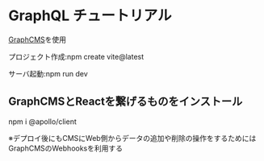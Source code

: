 # GraphQL チュートリアル

[GraphCMS](https://hygraph.com/)を使用

プロジェクト作成:npm create vite@latest

サーバ起動:npm run dev

## GraphCMSとReactを繋げるものをインストール

npm i @apollo/client

※デプロイ後にもCMSにWeb側からデータの追加や削除の操作をするためにはGraphCMSのWebhooksを利用する